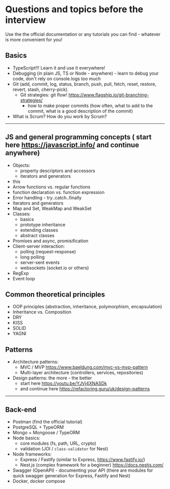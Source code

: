 # Questions and topics before the interview

Use the the official documentation or any tutorials you can find - whatever is more convenient for you!

## Basics
- TypeScript!!! Learn it and use it everywhere!
- Debugging (in plain JS, TS or Node - anywhere) - learn to debug your code, don't rely on console.logs too much
- Git (add, commit, log, status, branch, push, pull, fetch, reset, restore, revert, stash, cherry-pick).
  - Git strategies: git flow! https://www.flagship.io/git-branching-strategies/
	- how to make proper commits (how often, what to add to the commit, what is a good description of the commit)
- What is Scrum? How do you work by Scrum?

---

## JS and general programming concepts ( start here https://javascript.info/ and continue anywhere)

- Objects:
	- property descriptors and accessors
	- iterators and generators
- this
- Arrow functions vs. regular functions
- function declaration vs. function expression
- Error handling - try..catch..finally
- Iterators and generators
- Map and Set, WeakMap and WeakSet
- Classes:
	- basics
	- prototype inheritance
	- extending classes
	- abstract classes
- Promises and async, promisification
- Client-server interaction:
	- polling (request-response)
	- long polling
	- server-sent events
	- websockets (socket.io or others)
- RegExp
- Event loop
	
## Common theoretical principles

- OOP principles (abstraction, inheritance, polymorphism, encapsulation)
- Inheritance vs. Composition
- DRY
- KISS
- SOLID
- YAGNI

## Patterns

- Architecture patterns:
	- MVC / MVP https://www.baeldung.com/mvc-vs-mvp-pattern
	- Multi-layer architecture (controllers, services, repositories)
- Design patterns: the more - the better
	- start here https://youtu.be/YJVj4XNASDk
	- and continue here https://refactoring.guru/uk/design-patterns 

---

## Back-end

- Postman (find the official tutorial)
- PostgreSQL + TypeORM
- Mongo + Mongoose / TypeORM
- Node basics:
	- core modules (fs, path, URL, crypto)
	- validation (JOI / `class-validator` for Nest)
- Node frameworks:
	- Express / Fastify (similar to Express, https://www.fastify.io/)
	- Nest.js (complex framework for a beginner) https://docs.nestjs.com/
- Swagger (OpenAPI) - documenting your API (there are modules for quick swagger generation for Express, Fastify and Nest)
- Docker, docker compose